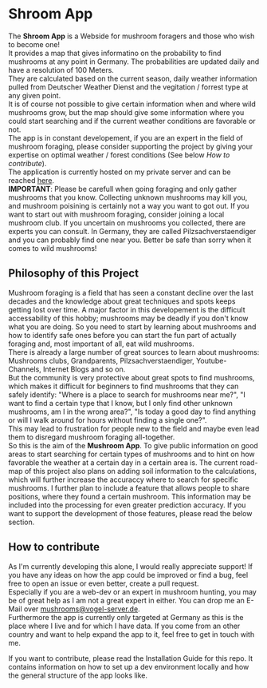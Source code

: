# Shroom App

The **Shroom App** is a Webside for mushroom foragers and those who wish to become one!<br>
It provides a map that gives informatino on the probability to find mushrooms at any point in Germany. The probabilities are updated daily and have a resolution of 100 Meters.<br>
They are calculated based on the current season, daily weather information pulled from Deutscher Weather Dienst and the vegitation / forrest type at any given point.<br>
It is of course not possible to give certain information when and where wild mushrooms grow, but the map should give some information where you could start searching and if the current weather conditions are favorable or not.<br>
The app is in constant developement, if you are an expert in the field of mushroom foraging, please consider supporting the project by giving your expertise on optimal weather / forest conditions (See below *How to contribute*).<br>
The application is currently hosted on my private server and can be reached [here](https://vogel-server.de).<br>
**IMPORTANT**: Please be carefull when going foraging and only gather mushrooms that you know. Collecting unknown mushrooms may kill you, and mushroom poisining is certainly not a way you want to got out. If you want to start out with mushroom foraging, consider joining a local mushroom club. If you uncertain on mushrooms you collected, there are experts you can consult. In Germany, they are called Pilzsachverstaendiger and you can probably find one near you. Better be safe than sorry when it comes to wild mushrooms!

## Philosophy of this Project
Mushroom foraging is a field that has seen a constant decline over the last decades and the knowledge about great techniques and spots keeps getting lost over time. A major factor in this developement is the difficult accessability of this hobby; mushrooms may be deadly if you don't know what you are doing. So you need to start by learning about mushrooms and how to identify safe ones before you can start the fun part of actually foraging and, most important of all, eat wild mushrooms.<br> 
There is already a large number of great sources to learn about mushrooms: Mushrooms clubs, Grandparents, Pilzsachverstaendiger, Youtube-Channels, Internet Blogs and so on.<br>
But the community is very protective about great spots to find mushrooms, which makes it difficult for beginners to find mushrooms that they can safely identify: "Where is a place to search for mushrooms near me?", "I want to find a certain type that I know, but I only find other unknown mushrooms, am I in the wrong area?", "Is today a good day to find anything or will I walk around for hours without finding a single one?".<br>
This may lead to frustration for people new to the field and maybe even lead them to disregard mushroom foraging all-together.<br>
So this is the aim of the **Mushroom App**. To give public information on good areas to start searching for certain types of mushrooms and to hint on how favorable the weather at a certain day in a certain area is. The current road-map of this project also plans on adding soil information to the calculations, which will further increase the accuraccy where to search for specific mushrooms. I further plan to include a feature that allows people to share positions, where they found a certain mushroom. This information may be included into the processing for even greater prediction accuracy. If you want to support the development of those features, please read the below section.

## How to contribute
As I'm currently developing this alone, I would really appreciate support! If you have any ideas on how the app could be improved or find a bug, feel free to open an issue or even better, create a pull request.<br>
Especially if you are a web-dev or an expert in mushroom hunting, you may be of great help as I am not a great expert in either. You can drop me an E-Mail over <mushrooms@vogel-server.de>.<br>
Furthermore the app is currently only targeted at Germany as this is the place where I live and for which I have data. If you come from an other country and want to help expand the app to it, feel free to get in touch with me.

If you want to contribute, please read the Installation Guide for this repo. It contains information on how to set up a dev environment locally and how the general structure of the app looks like.


